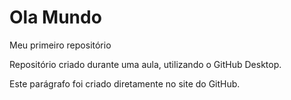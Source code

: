 # Ola Mundo
 Meu primeiro repositório

Repositório criado durante uma aula, utilizando o GitHub Desktop.

Este parágrafo foi criado diretamente no site do GitHub.
